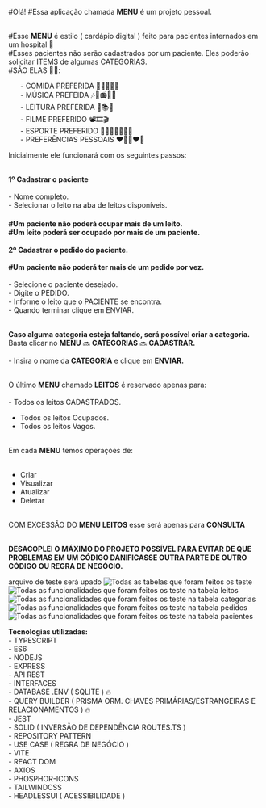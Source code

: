 #Olá!
#Essa aplicação chamada <b>MENU</b> é um projeto pessoal.

<br>#Esse <b>MENU</b> é estilo ( cardápio digital ) feito para pacientes internados em um hospital 🏥
<br>#Esses pacientes não serão cadastrados por um paciente. Eles poderão solicitar ITEMS de algumas CATEGORIAS. 
<br>#SÃO ELAS 🚀🔥: 
 
 <div>
  <ul>
    - COMIDA PREFERIDA 🍓🍇🍉🍔🍕 <br>
    - MÚSICA PREFEIDA 🎶🎵📻🎸🎺 <br>
    - LEITURA PREFERIDA 📕📚📰 <br>
    - FILME PREFERIDO 📽🎞🎬 <br>
    - ESPORTE PREFERIDO ⛹🏻‍♂🚴🏋🏻🏀 <br>
    - PREFERÊNCIAS PESSOAIS ❤📲👩‍❤‍👨 <br>
    </ul>
 </div>
  
Inicialmente ele funcionará com os seguintes passos: 

<br><b>1º Cadastrar o paciente </b><br>
  <br>- Nome completo.
  <br>- Selecionar o leito na aba de leitos disponíveis.

  <h4> 
    #Um paciente não poderá ocupar mais de um leito.
    <br>#Um leito poderá ser ocupado por mais de um paciente.<br>
  </h4>
 
<b>2º Cadastrar o pedido do paciente.</b><br>
<b><br>#Um paciente não poderá ter mais de um pedido por vez.</b><br>
  <br>- Selecione o paciente desejado.
  <br>- Digite o PEDIDO.
  <br>- Informe o leito que o PACIENTE se encontra.
  <br>- Quando terminar clique em ENVIAR. <br><br>

<b>Caso alguma categoria esteja faltando, será possível criar a categoria.</b>
<br>Basta clicar no <b>MENU</b> 🔜 <b>CATEGORIAS</b> 🔜 <b>CADASTRAR.</b><br>
<br>- Insira o nome da <b>CATEGORIA</b> e clique em <b>ENVIAR.</b><br>

<br>O último <b>MENU</b> chamado <b>LEITOS</b> é reservado apenas para: 
  <br><br>- Todos os leitos CADASTRADOS.<br>
  - Todos os leitos Ocupados.<br>
  - Todos os leitos Vagos.<br>
 

 <br>Em cada <b>MENU</b> temos operações de:
  <br><br>
  - Criar <br>
  - Visualizar <br>
  - Atualizar <br>
  - Deletar <br>

<br>COM EXCESSÃO DO <b>MENU</b> <b>LEITOS</b> esse será apenas para <b>CONSULTA</b>

<br><b>DESACOPLEI O MÁXIMO DO PROJETO POSSÍVEL PARA EVITAR DE QUE PROBLEMAS EM UM CÓDIGO DANIFICASSE 
  OUTRA PARTE DE OUTRO CÓDIGO OU REGRA DE NEGÓCIO.</b>

arquivo de teste será upado
<img src="menu-hss/server/assets/teste/tables.png" alt="Todas as tabelas que foram feitos os teste">
<img src="menu-hss/server/assets/teste/beds.png" alt="Todas as funcionalidades que foram feitos os teste na tabela leitos">
<img src="menu-hss/server/assets/teste/categories.png" alt="Todas as funcionalidades que foram feitos os teste na tabela categorias">
<img src="menu-hss/server/assets/teste/orders.png" alt="Todas as funcionalidades que foram feitos os teste na tabela pedidos">
<img src="menu-hss/server/assets/teste/patientes.png" alt="Todas as funcionalidades que foram feitos os teste na tabela pacientes">

<b>Tecnologias utilizadas:</b>
<br>- TYPESCRIPT 
<br>- ES6
<br>- NODEJS
<br>- EXPRESS
<br>- API REST
<br>- INTERFACES 
<br>- DATABASE .ENV ( SQLITE ) 🔥 
<br>- QUERY BUILDER ( PRISMA ORM. CHAVES PRIMÁRIAS/ESTRANGEIRAS E RELACIONAMENTOS ) 🔥 
<br>- JEST
<br>- SOLID ( INVERSÃO DE DEPENDÊNCIA ROUTES.TS )
<br>- REPOSITORY PATTERN
<br>- USE CASE ( REGRA DE NEGÓCIO )
<br>- VITE
<br>- REACT DOM 
<br>- AXIOS
<br>- PHOSPHOR-ICONS
<br>- TAILWINDCSS 
<br>- HEADLESSUI ( ACESSIBILIDADE )
